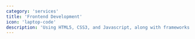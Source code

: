 ```yaml
---
category: 'services'
title: 'Frontend Development'
icon: 'laptop-code'
description: 'Using HTML5, CSS3, and Javascript, along with frameworks like React and Next.js, I create visually appealing and responsive user interfaces.'
---
```

